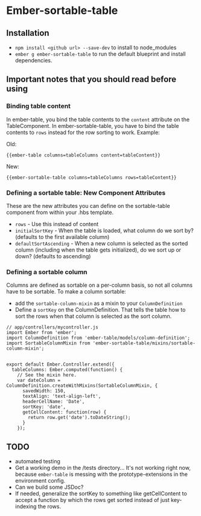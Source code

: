 # Ember-sortable-table


## Installation

* `npm install <github url> --save-dev` to install to node_modules
* `ember g ember-sortable-table` to run the default blueprint and install dependencies.


## Important notes that you should read before using

### Binding table content
In ember-table, you bind the table contents to the `content` attribute on the TableComponent. In ember-sortable-table, you have to bind the table contents to `rows` instead for the row sorting to work. Example:


Old:
```
{{ember-table columns=tableColumns content=tableContent}}
```

New:
```
{{ember-sortable-table columns=tableColumns rows=tableContent}}
```

### Defining a sortable table: New Component Attributes

These are the new attributes you can define on the sortable-table component from within your .hbs template.

* `rows` - Use this instead of content
* `initialSortKey` - When the table is loaded, what column do we sort by? (defaults to the first available column)
* `defaultSortAscending` - When a new column is selected as the sorted column (including when the table gets initialized), do we sort up or down? (defaults to ascending)

### Defining a sortable column

Columns are defined as sortable on a per-column basis, so not all columns have to be sortable. To make a column sortable:

* add the `sortable-column-mixin` as a mixin to your `ColumnDefinition`
* Define a `sortKey` on the ColumnDefinition. That tells the table how to sort the rows when that column is selected as the sort column.

```
// app/controllers/mycontroller.js
import Ember from 'ember';
import ColumnDefinition from 'ember-table/models/column-definition';
import SortableColumnMixin from 'ember-sortable-table/mixins/sortable-column-mixin';


export default Ember.Controller.extend({
  tableColumns: Ember.computed(function() {
    // See the mixin here.
    var dateColumn = ColumnDefinition.createWithMixins(SortableColumnMixin, {
      savedWidth: 150,
      textAlign: 'text-align-left',
      headerCellName: 'Date',
      sortKey: 'date',
      getCellContent: function(row) {
        return row.get('date').toDateString();
      }
    });
```

## TODO

* automated testing
* Get a working demo in the /tests directory... It's not working right now, because `ember-table` is messing with the prototype-extensions in the environment config.
* Can we build some JSDoc?
* If needed, generalize the sortKey to something like getCellContent to accept a function by which the rows get sorted instead of just key-indexing the rows.


